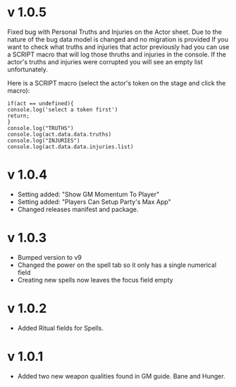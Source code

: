 # v 1.0.5

Fixed bug with Personal Truths and Injuries on the Actor sheet.
Due to the nature of the bug data model is changed and no migration is provided
If you want to check what truths and injuries that actor previously had you can use a SCRIPT macro that will log those thruths and injuries in the console. If the actor's truths and injuries were corrupted you will see an empty list unfortunately.

Here is a SCRIPT macro (select the actor's token on the stage and click the macro):

```let act = canvas.tokens.controlled[0]?.actor
if(act == undefined){
console.log('select a token first')
return;
}
console.log("TRUTHS")
console.log(act.data.data.truths)
console.log("INJURIES")
console.log(act.data.data.injuries.list)
```


# v 1.0.4

- Setting added: "Show GM Momentum To Player"
- Setting added: "Players Can Setup Party's Max App"
- Changed releases manifest and package.

# v 1.0.3

- Bumped version to v9
- Changed the power on the spell tab so it only has a single numerical field
- Creating new spells now leaves the focus field empty

# v 1.0.2

- Added Ritual fields for Spells.

# v 1.0.1

- Added two new weapon qualities found in GM guide. Bane and Hunger.
